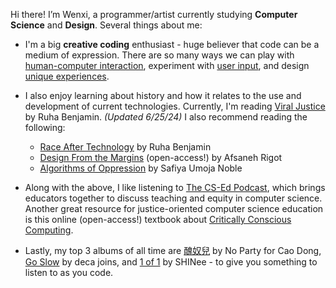 Hi there! I’m Wenxi, a programmer/artist currently studying **Computer Science** and **Design**. Several things about me:

- I'm a big **creative coding** enthusiast - huge believer that code can be a medium of expression. There are so many ways we can play with [human-computer interaction](https://artofweb.neocities.org/s3/a1), experiment with [user input](https://artofweb.neocities.org/s3/final), and design [unique experiences](https://artofweb.neocities.org/).

- I also enjoy learning about history and how it relates to the use and development of current technologies. Currently, I'm reading [Viral Justice](https://www.ruhabenjamin.com/viral-justice) by Ruha Benjamin. *(Updated 6/25/24)* I also recommend reading the following:
  - [Race After Technology](https://www.ruhabenjamin.com/race-after-technology) by Ruha Benjamin
  - [Design From the Margins](https://www.belfercenter.org/publication/design-margins) (open-access!) by Afsaneh Rigot
  - [Algorithms of Oppression](https://algorithmsofoppression.com/) by Safiya Umoja Noble

- Along with the above, I like listening to [The CS-Ed Podcast](https://open.spotify.com/show/5NtCNeqOxgtyh0FTb5OLf2?si=d7c31838c0ba48e4), which brings educators together to discuss teaching and equity in computer science. Another great resource for justice-oriented computer science education is this online (open-access!) textbook about [Critically Conscious Computing](https://criticallyconsciouscomputing.org/).

- Lastly, my top 3 albums of all time are [醜奴兒](https://open.spotify.com/album/4tfZSMFLsN0q2IULNLAJ40?si=vQAMBKJfSg6eTWdxtkU4rg) by No Party for Cao Dong, [Go Slow](https://open.spotify.com/album/3dsjH0D0Co0X7oii3a7FO8?si=uz78lverS4Cde93qwki2sA) by deca joins, and [1 of 1](https://open.spotify.com/album/1hG9lZDk2HqmOHMtuI3Zdj?si=IVYflggRTCaf_KdZ1DuIRQ) by SHINee - to give you something to listen to as you code.
